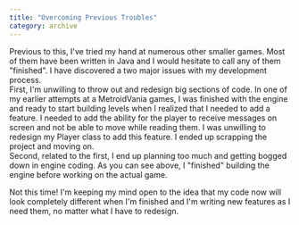 ```yaml
---
title: "Overcoming Previous Troubles"
category: archive
---
```

Previous to this, I've tried my hand at numerous other smaller games. Most of them have been written in Java and I would hesitate to call any of them "finished". I have discovered a two major issues with my development process.<br />First, I'm unwilling to throw out and redesign big sections of code. In one of my earlier attempts at a MetroidVania games, I was finished with the engine and ready to start building levels when I realized that I needed to add a feature. I needed to add the ability for the player to receive messages on screen and not be able to move while reading them. I was unwilling to redesign my Player class to add this feature. I ended up scrapping the project and moving on.<br />Second, related to the first, I end up planning too much and getting bogged down in engine coding. As you can see above, I "finished" building the engine before working on the actual game.

Not this time! I'm keeping my mind open to the idea that my code now will look completely different when I'm finished and I'm writing new features as I need them, no matter what I have to redesign.